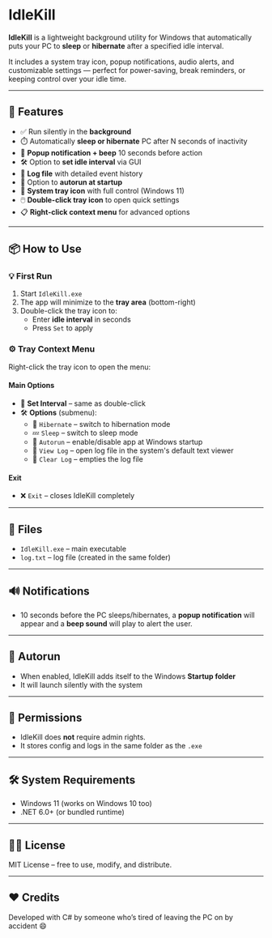 # IdleKill

**IdleKill** is a lightweight background utility for Windows that automatically puts your PC to **sleep** or **hibernate** after a specified idle interval.

It includes a system tray icon, popup notifications, audio alerts, and customizable settings — perfect for power-saving, break reminders, or keeping control over your idle time.

---

## 🧠 Features

- ✅ Run silently in the **background**
- ⏱️ Automatically **sleep or hibernate** PC after N seconds of inactivity
- 🔔 **Popup notification + beep** 10 seconds before action
- 🛠️ Option to **set idle interval** via GUI
- 🧾 **Log file** with detailed event history
- 🚀 Option to **autorun at startup**
- 🧊 **System tray icon** with full control (Windows 11)
- 🖱️ **Double-click tray icon** to open quick settings
- 📋 **Right-click context menu** for advanced options

---

## 📦 How to Use

### 💡 First Run

1. Start `IdleKill.exe`
2. The app will minimize to the **tray area** (bottom-right)
3. Double-click the tray icon to:
   - Enter **idle interval** in seconds
   - Press `Set` to apply

### ⚙️ Tray Context Menu

Right-click the tray icon to open the menu:

#### Main Options
- 🔄 **Set Interval** – same as double-click
- 🛠️ **Options** (submenu):
  - 🌙 `Hibernate` – switch to hibernation mode
  - 💤 `Sleep` – switch to sleep mode
  - 🚀 `Autorun` – enable/disable app at Windows startup
  - 📂 `View Log` – open log file in the system's default text viewer
  - 🧹 `Clear Log` – empties the log file

#### Exit
- ❌ `Exit` – closes IdleKill completely

---

## 📁 Files

- `IdleKill.exe` – main executable
- `log.txt` – log file (created in the same folder)

---

## 🔊 Notifications

- 10 seconds before the PC sleeps/hibernates, a **popup notification** will appear and a **beep sound** will play to alert the user.

---

## 🚀 Autorun

- When enabled, IdleKill adds itself to the Windows **Startup folder**
- It will launch silently with the system

---

## 🔐 Permissions

- IdleKill does **not** require admin rights.
- It stores config and logs in the same folder as the `.exe`

---

## 🛠️ System Requirements

- Windows 11 (works on Windows 10 too)
- .NET 6.0+ (or bundled runtime)

---

## 🧑‍💻 License

MIT License – free to use, modify, and distribute.

---

## ❤️ Credits

Developed with C# by someone who’s tired of leaving the PC on by accident 😄


